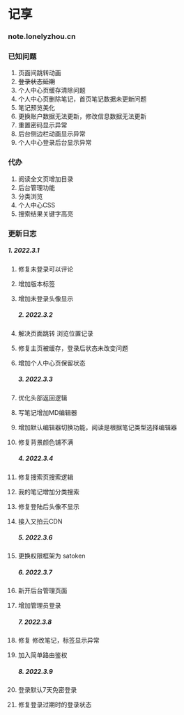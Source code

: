 # 记享

### note.lonelyzhou.cn

### 已知问题

1. 页面间跳转动画
2. ~~登录状态延期~~
3. 个人中心页缓存清除问题
4. 个人中心页删除笔记，首页笔记数据未更新问题
5. 笔记预览美化
6. 更换账户数据无法更新，修改信息数据无法更新
7. 重置密码显示异常
8. 后台侧边栏动画显示异常
9. 个人中心登录后台显示异常

### 代办

1. 阅读全文页增加目录
2. 后台管理功能
3. 分类浏览
4. 个人中心CSS
5. 搜索结果关键字高亮

### 更新日志

##### 1. 2022.3.1

1. 修复未登录可以评论
2. 增加版本标签
3. 增加未登录头像显示
   
   ##### 2. 2022.3.2
4. 解决页面跳转 浏览位置记录
5. 修复主页被缓存，登录后状态未改变问题
6. 增加个人中心页保留状态
   
   ##### 3. 2022.3.3
7. 优化头部返回逻辑
8. 写笔记增加MD编辑器
9. 增加默认编辑器切换功能，阅读是根据笔记类型选择编辑器
10. 修复背景颜色铺不满
    
    ##### 4. 2022.3.4
11. 修复搜索页搜索逻辑
12. 我的笔记增加分类搜索
13. 修复登陆后头像不显示
14. 接入又拍云CDN
    
    ##### 5. 2022.3.6
15. 更换权限框架为 satoken
    
    ##### 6. 2022.3.7
16. 新开后台管理页面
17. 增加管理员登录
    
    ##### 7. 2022.3.8
18. 修复 修改笔记，标签显示异常
19. 加入简单路由鉴权
    
    ##### 8. 2022.3.9
20. 登录默认7天免密登录
21. 修复登录过期时的登录状态